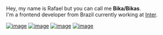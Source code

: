 Hey, my name is Rafael but you can call me **Bika/Bikas**.  
I'm a frontend developer from Brazil currently working at [Inter](https://www.bancointer.com.br/).

[![image](https://img.shields.io/static/v1?label=&message=rbika.com&color=4c5663&style=flat-square&logo=vercel&logoColor=white)](https://rbika.com)
[![image](https://img.shields.io/static/v1?label=&message=Email&color=aa1c1a&style=flat-square&logo=gmail&logoColor=white)](mailto:rbikadev@gmail.com)
[![image](https://img.shields.io/static/v1?label=&message=Twitter&color=379bf0&style=flat-square&logo=twitter&logoColor=white)](https://twitter.com/rbika)
[![image](https://img.shields.io/static/v1?label=&message=Linkedin&color=2466c2&style=flat-square&logo=linkedin)](https://www.linkedin.com/in/rbika/)

